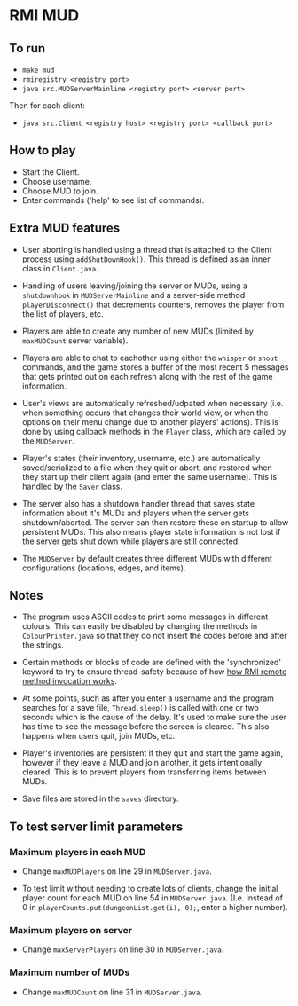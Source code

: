 # RMI MUD

## To run
- `make mud`
- `rmiregistry <registry port>`
- `java src.MUDServerMainline <registry port> <server port>`

Then for each client:

- `java src.Client <registry host> <registry port> <callback port>`

## How to play
- Start the Client.
- Choose username.
- Choose MUD to join.
- Enter commands ('help' to see list of commands).

## Extra MUD features

- User aborting is handled using a thread that is attached to the Client process using `addShutDownHook()`. This thread is defined as an inner class in `Client.java`.

- Handling of users leaving/joining the server or MUDs, using a `shutdownhook` in `MUDServerMainline` and a server-side method `playerDisconnect()` that decrements counters, removes the player from the list of players, etc.

- Players are able to create any number of new MUDs (limited by `maxMUDCount` server variable).

- Players are able to chat to eachother using either the `whisper` or `shout` commands, and the game stores a buffer of the most recent 5 messages that gets printed out on each refresh along with the rest of the game information.

- User's views are automatically refreshed/udpated when necessary (i.e. when something occurs that changes their world view, or when the options on their menu change due to another players' actions). This is done by using callback methods in the `Player` class, which are called by the `MUDServer`.

- Player's states (their inventory, username, etc.) are automatically saved/serialized to a file when they quit or abort, and restored when they start up their client again (and enter the same username). This is handled by the `Saver` class.

- The server also has a shutdown handler thread that saves state information about it's MUDs and players when the server gets shutdown/aborted. The server can then restore these on startup to allow persistent MUDs. This also means player state information is not lost if the server gets shut down while players are still connected.

- The `MUDServer` by default creates three different MUDs with different configurations (locations, edges, and items).

## Notes

- The program uses ASCII codes to print some messages in different colours. This can easily be disabled by changing the methods in `ColourPrinter.java` so that they do not insert the codes before and after the strings.

- Certain methods or blocks of code are defined with the 'synchronized' keyword to try to ensure thread-safety because of how [how RMI remote method invocation works](http://docs.oracle.com/javase/6/docs/platform/rmi/spec/rmi-arch3.html).

- At some points, such as after you enter a username and the program searches for a save file, `Thread.sleep()` is called with one or two seconds which is the cause of the delay. It's used to make sure the user has time to see the message before the screen is cleared. This also happens when users quit, join MUDs, etc.

- Player's inventories are persistent if they quit and start the game again, however if they leave a MUD and join another, it gets intentionally cleared. This is to prevent players from transferring items between MUDs.

- Save files are stored in the `saves` directory.

## To test server limit parameters

### Maximum players in each MUD

- Change `maxMUDPlayers` on line 29 in `MUDServer.java`.

- To test limit without needing to create lots of clients, change the initial player count for each MUD on line 54 in `MUDServer.java`. (I.e. instead of 0 in `playerCounts.put(dungeonList.get(i), 0);`, enter a higher number).

### Maximum players on server

 - Change `maxServerPlayers` on line 30 in `MUDServer.java`.

### Maximum number of MUDs

- Change `maxMUDCount` on line 31 in `MUDServer.java`.

